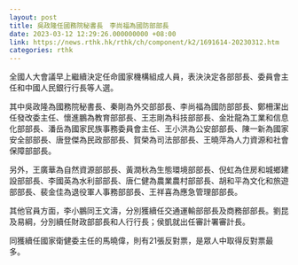 ```yaml
---
layout: post
title: 吳政隆任國務院秘書長　李尚福為國防部部長
date: 2023-03-12 12:29:26.000000000 +08:00
link: https://news.rthk.hk/rthk/ch/component/k2/1691614-20230312.htm
categories: rthk
---
```


全國人大會議早上繼續決定任命國家機構組成人員，表決決定各部部長、委員會主任和中國人民銀行行長等人選。

其中吳政隆為國務院秘書長、秦剛為外交部部長、李尚福為國防部部長、鄭柵潔出任發改委主任、懷進鵬為教育部部長、王志剛為科技部部長、金壯龍為工業和信息化部部長、潘岳為國家民族事務委員會主任、王小洪為公安部部長、陳一新為國家安全部部長、唐登傑為民政部部長、賀榮為司法部部長、王曉萍為人力資源和社會保障部部長。

另外，王廣華為自然資源部部長、黃潤秋為生態環境部部長、倪虹為住房和城鄉建設部部長、李國英為水利部部長、唐仁健為農業農村部部長、胡和平為文化和旅遊部部長、裴金佳為退役軍人事務部部長、王祥喜為應急管理部部長。

其他官員方面，李小鵬同王文濤，分別獲續任交通運輸部部長及商務部部長。劉昆及易綱，分別續任財政部部長和人行行長；侯凱就出任審計署審計長。

同獲續任國家衛健委主任的馬曉偉，則有21張反對票，是眾人中取得反對票最多。
